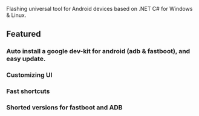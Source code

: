 Flashing universal tool for Android devices based on .NET C# for Windows & Linux.

## Featured
### Auto install a google dev-kit for android (adb & fastboot), and easy update.
### Customizing UI
### Fast shortcuts
### Shorted versions for fastboot and ADB